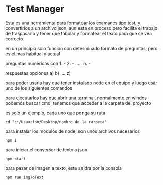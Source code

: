 # Test Manager

Esta es una herramienta para formatear los examanes tipo test, y convertirlos a un archivo json, aun esta en proceso pero facilita el trabajo de traspasarlo y tener que tabular y formatear el texto para que se vea correcto.

en un principio solo funcion con determinado formato de preguntas, pero es el mas habitual y actual

preguntas numericas con 1. - 2. - ..... n. -

respuestas opciones a) b) .... z)

para poder usarla hay que tener instalado node en el equipo
y luego usar uno de los siguientes comandos

para ejecutarlos hay que abrir una terminal, normalmente en windos podemos buscar cmd, tenemos que acceder a la carpeta del proyecto

es solo un ejemplo, cada uno que ponga su ruta

```
cd "c:/Usuarion/Desktop/nombre_de_la_carpeta"
```

para instalar los modulos de node, son unos archivos necesarios

```
npm i
```

para iniciar el conversor de texto a json

```
npm start
```

para pasar de imagen a texto, este saldra por la consola

```
npm run imgToText
```
